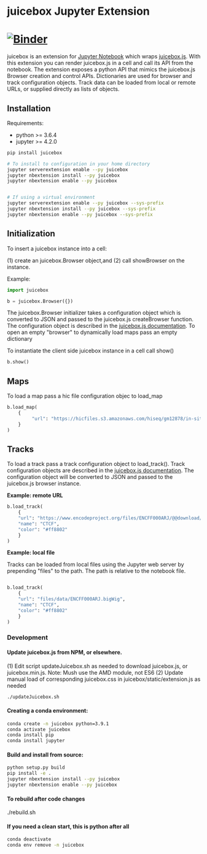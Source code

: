 
# juicebox Jupyter Extension

[![Binder](https://beta.mybinder.org/badge.svg)](https://mybinder.org/v2/gh/igvteam/juicebox-jupyter/main?filepath=examples/LoadMap.ipynb)
=======


juicebox is an extension for [Jupyter Notebook](http://jupyter.org/) which
wraps [juicebox.js](https://github.com/igvteam/juicebox.js).  With this
extension you can render juicebox.js in a cell and call its API from
the notebook. The extension exposes a python API that mimics the juicebox.js 
Browser creation and control APIs.   Dictionaries are used for browser and track 
configuration objects.   Track data can be loaded from local or remote 
URLs,  or supplied directly as lists of objects.

## Installation

Requirements:
* python >= 3.6.4
* jupyter >= 4.2.0


```bash
pip install juicebox

# To install to configuration in your home directory
jupyter serverextension enable --py juicebox
jupyter nbextension install --py juicebox
jupyter nbextension enable --py juicebox


# If using a virtual environment
jupyter serverextension enable --py juicebox --sys-prefix
jupyter nbextension install --py juicebox --sys-prefix
jupyter nbextension enable --py juicebox --sys-prefix

```

## Initialization

To insert a juicebox instance into a cell:  

(1) create an juicebox.Browser object,and (2) call showBrowser on the instance.

Example:

```python
import juicebox

b = juicebox.Browser({})
```

The juicebox.Browser initializer takes a configuration object which is converted to JSON and passed to the juicebox.js
createBrowser function.   The configuration object is described in the
[juicebox.js documentation](https://github.com/igvteam/juicebox.js#usage).  To open an empty "browser" to dynamically
load maps pass an empty dictionary


To instantiate the client side juicebox instance in a cell call show()


```python
b.show()
```

## Maps

To load a map pass a hic file configuration objec to load_map

```python
b.load_map(
    {
         "url": "https://hicfiles.s3.amazonaws.com/hiseq/gm12878/in-situ/primary.hic"
    }
)
```

## Tracks

To load a track pass a track configuration object to load_track().  Track configuration
objects are described in the [juicebox.js documentation](https://github.com/igvteam/juicebox.js#usage).
The configuration object will be converted to JSON and passed to the juicebox.js browser
instance.


**Example: remote URL**

```python
b.load_track(
    {
    "url": "https://www.encodeproject.org/files/ENCFF000ARJ/@@download/ENCFF000ARJ.bigWig",
    "name": "CTCF",
    "color": "#ff8802"
    }
)
```

**Example: local file**

Tracks can be loaded from local files using the Jupyter web server by prepending "files" to the path.  The path
is relative to the notebook file.  

```python

b.load_track(
    {
    "url": "files/data/ENCFF000ARJ.bigWig",
    "name": "CTCF",
    "color": "#ff8802"
    }
)
```



### Development

#### Update juicebox.js from NPM, or elsewhere.

(1) Edit script updateJuicebox.sh as needed to download juicebox.js, or juicebox.min.js.  Note: Mush use the AMD module, not ES6
(2) Update manual load of corresponding juicebox.css in juicebox/static/extension.js as needed

```bash
./updateJuicebox.sh

```


#### Creating a conda environment:
```bash
conda create -n juicebox python=3.9.1
conda activate juicebox
conda install pip
conda install jupyter
```

#### Build and install from source:

```bash
python setup.py build
pip install -e .
jupyter nbextension install --py juicebox
jupyter nbextension enable --py juicebox
```

#### To rebuild after code changes

./rebuild.sh

#### If you need a clean start, this is python after all
```bash
conda deactivate
conda env remove -n juicebox
```



